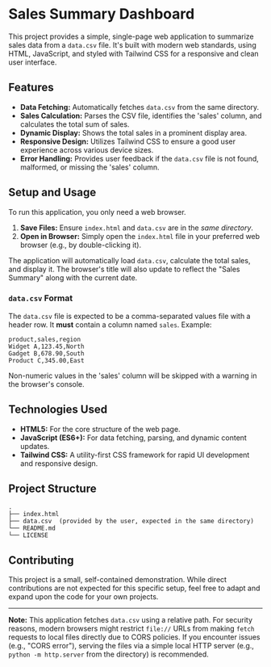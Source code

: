 # Sales Summary Dashboard

This project provides a simple, single-page web application to summarize sales data from a `data.csv` file. It's built with modern web standards, using HTML, JavaScript, and styled with Tailwind CSS for a responsive and clean user interface.

## Features

*   **Data Fetching:** Automatically fetches `data.csv` from the same directory.
*   **Sales Calculation:** Parses the CSV file, identifies the 'sales' column, and calculates the total sum of sales.
*   **Dynamic Display:** Shows the total sales in a prominent display area.
*   **Responsive Design:** Utilizes Tailwind CSS to ensure a good user experience across various device sizes.
*   **Error Handling:** Provides user feedback if the `data.csv` file is not found, malformed, or missing the 'sales' column.

## Setup and Usage

To run this application, you only need a web browser.

1.  **Save Files:** Ensure `index.html` and `data.csv` are in the *same directory*.
2.  **Open in Browser:** Simply open the `index.html` file in your preferred web browser (e.g., by double-clicking it).

The application will automatically load `data.csv`, calculate the total sales, and display it. The browser's title will also update to reflect the "Sales Summary" along with the current date.

### `data.csv` Format

The `data.csv` file is expected to be a comma-separated values file with a header row. It **must** contain a column named `sales`. Example:

```csv
product,sales,region
Widget A,123.45,North
Gadget B,678.90,South
Product C,345.00,East
```

Non-numeric values in the 'sales' column will be skipped with a warning in the browser's console.

## Technologies Used

*   **HTML5:** For the core structure of the web page.
*   **JavaScript (ES6+):** For data fetching, parsing, and dynamic content updates.
*   **Tailwind CSS:** A utility-first CSS framework for rapid UI development and responsive design.

## Project Structure

```
.
├── index.html
├── data.csv  (provided by the user, expected in the same directory)
└── README.md
└── LICENSE
```

## Contributing

This project is a small, self-contained demonstration. While direct contributions are not expected for this specific setup, feel free to adapt and expand upon the code for your own projects.

---
**Note:** This application fetches `data.csv` using a relative path. For security reasons, modern browsers might restrict `file://` URLs from making `fetch` requests to local files directly due to CORS policies. If you encounter issues (e.g., "CORS error"), serving the files via a simple local HTTP server (e.g., `python -m http.server` from the directory) is recommended.